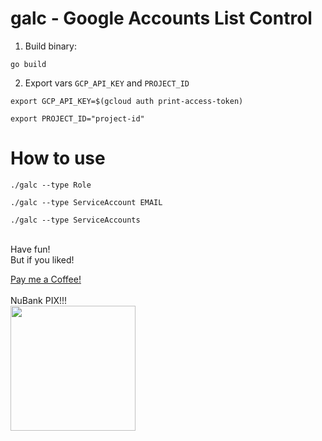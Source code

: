 # galc - Google Accounts List Control

1. Build binary:

```go build```

2. Export vars `GCP_API_KEY` and `PROJECT_ID`

```export GCP_API_KEY=$(gcloud auth print-access-token)```

```export PROJECT_ID="project-id"```

# How to use
```./galc --type Role```

```./galc --type ServiceAccount EMAIL``` 

```./galc --type ServiceAccounts```


<br/>
Have fun!<br/>
But if you liked!
<br/>

[Pay me a Coffee!]("https://www.paypal.com/invoice/p/#LRG2ZNMKF8T5R6K2")
<br/>
<br/>
NuBank PIX!!!<br/>
<img src="https://raw.githubusercontent.com/tonnytg/galc/main/img/pix.jpg" width="200" height="200">
